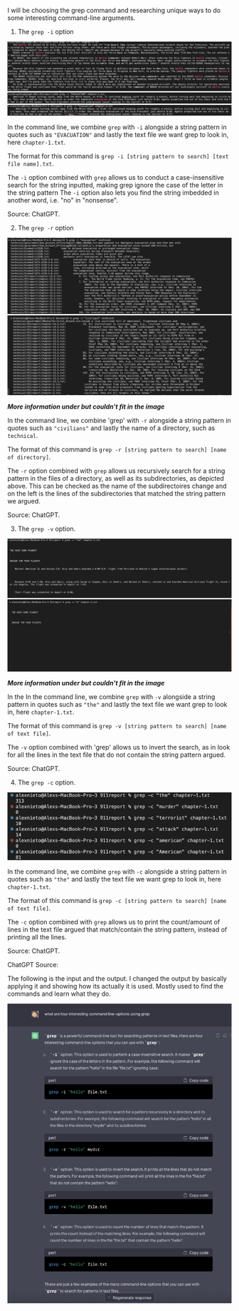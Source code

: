 I will be choosing the grep command and researching unique ways to do some interesting command-line arguments. 

1. The  `grep -i` option

![Image](img19.png)
![Image](img20.png)
![Image](img21.png)


In the command line, we combine `grep` with `-i` alongside a string pattern in quotes such as `"EVACUATION"` and lastly the text file we want grep to look in, here `chapter-1.txt`.

The format for this command is `grep -i [string pattern to search] [text file name].txt`.

The `-i` option combined with `grep` allows us to conduct a case-insensitive search for the string inputted, making grep ignore the case of the letter in the string pattern
The `-i` option also lets you find the string imbedded in another word, i.e. "no" in "nonsense". 

Source: ChatGPT.

2. The `grep -r` option

![Image](img22.png)
![Image](img23.png)

***More information under but couldn't fit in the image***

In the command line, we combine 'grep' with `-r` alongside a string pattern in quotes such as `"civilians"` and lastly the name of a directory, such as `technical`.

The format of this command is `grep -r [string pattern to search] [name of directory]`.

The `-r` option combined with `grep` allows us recursively search for a string pattern in the files of a directory, as well as its subdirectories, as depicted above.
This can be checked as the name of the subdirectoires change and on the left is the lines of the subdirectories that matched the string pattern we argued. 

Source: ChatGPT. 

3. The `grep -v` option. 

![Image](img24.png)
![Image](img25.png)

***More information under but couldn't fit in the image***

In the In the command line, we combine `grep` with `-v` alongside a string pattern in quotes such as `"the"` and lastly the text file we want grep to look in, here `chapter-1.txt`.

The format of this command is `grep -v [string pattern to search] [name of text file]`.

The `-v` option combined with 'grep' allows us to invert the search, as in look for all the lines in the text file that do not contain the string pattern argued.

Source: ChatGPT.

4. The `grep -c` option. 

![Image](img26.png)

In the command line, we combine `grep` with `-c` alongside a string pattern in quotes such as `"the"` and lastly the text file we want grep to look in, here `chapter-1.txt`.

The format of this command is `grep -c [string pattern to search] [name of text file]`.

The `-c` option combined with `grep` allows us to print the count/amount of lines in the text file argued that match/contain the string pattern, instead of printing all the lines. 

Source: ChatGPT.


ChatGPT Source: 

The following is the input and the output. I changed the output by basically applying it and showing how its actually it is used. Mostly used to find the commands and learn what they do. 


![Image](img50.png)
